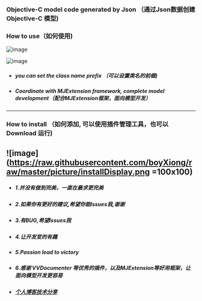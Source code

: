 ### Objective-C model code generated by Json （通过Json数据创建Objective-C 模型)

### How to use（如何使用)


![image](http://img.blog.csdn.net/20150731002154042)

![image](http://img.blog.csdn.net/20150917193217724)




+ ##### you can set the class name prefix （可以设置类名的前缀)


+ ##### Coordinate with MJExtension framework, complete model development（配合MJExtension框架，面向模型开发）
---



### How to install （如何添加, 可以使用插件管理工具，也可以Download 运行)
![image](https://raw.githubusercontent.com/boyXiong/raw/master/picture/installDisplay.png =100x100)
---



+ ##### 1.并没有做到完美，一直在最求更完美

+ ##### 2.如果你有更好的建议,希望你能Issues我,谢谢

+ ##### 3.有BUG,希望Issues我

+ ##### 4.让开发变的有趣

+ ##### 5.Passion lead to victory

+ ##### 6.感谢 VVDocumenter 等优秀的插件，以及MJExtension等好用框架，让面向模型开发更容易

+ ##### [个人博客技术分享](http://blog.csdn.net/boyXiong)


